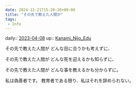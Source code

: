 ```yaml
---
date: 2024-12-21T15:20:20+09:00
title: "その先で教えた人間が"
tags:
 - Info
---
```


daily:: [2023-04-08](/Daily_Note/2023-04-08.md)
up:: [Kanami_Nijo_Edu](Bar/Novel/Nacaria/Kanami_Nijo_Edu.md)

その先で教えた人間が
どんな目に合うかも考えずに、

その先で教えた人間が
どんな死を迎えるかも知らずに、

その先で教えた人間が
どんな事を教えるかも分からずに。

私は偽善者です。
教育者である限り、私はそれを辞められない。